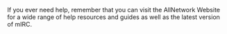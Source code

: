 If you ever need help, remember that you can visit the AllNetwork Website for a wide range of help resources and guides as well as the latest version of mIRC.
